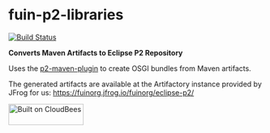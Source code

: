 fuin-p2-libraries
=================

[![Build Status](https://jenkins.fuin.org/job/fuin-p2-libraries/badge/icon)](https://jenkins.fuin.org/job/fuin-p2-libraries/)

**Converts Maven Artifacts to Eclipse P2 Repository**

Uses the [p2-maven-plugin](https://github.com/reficio/p2-maven-plugin "P2 Maven Plugin") to create OSGI bundles from Maven artifacts.
 
The generated artifacts are available at the Artifactory instance provided by JFrog for us: 
https://fuinorg.jfrog.io/fuinorg/eclipse-p2/

<a href="https://www.jfrog.com/blog/jfrog-artifactory-saas-google-cloud-platform-gcp/"><img src="https://raw.github.com/fuinorg/fuin-p2-libraries/master/powered-by-artifactory.png" width="148" height="42" border="0" alt="Built on CloudBees"/></a>
